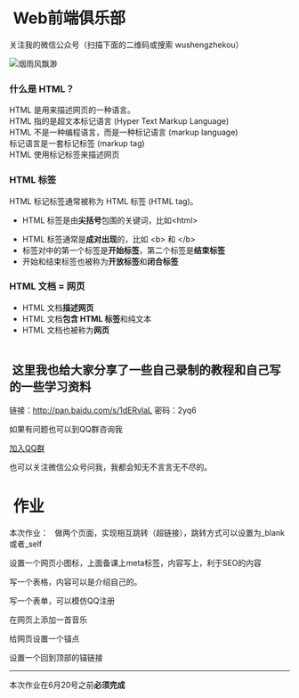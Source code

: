 #  Web前端俱乐部

关注我的微信公众号（扫描下面的二维码或搜索 wushengzhekou）  

![烟雨风飘渺](http://www.1990tu.com/i/20170616142631qqx.jpeg)

###  什么是 HTML？  
HTML 是用来描述网页的一种语言。  
HTML 指的是超文本标记语言 (Hyper Text Markup Language)  
HTML 不是一种编程语言，而是一种标记语言 (markup language)  
标记语言是一套标记标签 (markup tag)  
HTML 使用标记标签来描述网页  

###  HTML 标签  
HTML 标记标签通常被称为 HTML 标签 (HTML tag)。  
  +  HTML 标签是由**尖括号**包围的关键词，比如&lt;html&gt;  
  -  HTML 标签通常是**成对出现**的，比如 &lt;b&gt; 和 &lt;/b&gt;  
  - 标签对中的第一个标签是**开始标签**，第二个标签是**结束标签**  
  -  开始和结束标签也被称为**开放标签**和**闭合标签**  
  
###  HTML 文档 = 网页  
  -  HTML 文档**描述网页**  
  -  HTML 文档**包含 HTML 标签**和纯文本  
  -  HTML 文档也被称为**网页**  
  
##  这里我也给大家分享了一些自己录制的教程和自己写的一些学习资料  
链接：http://pan.baidu.com/s/1dERvlaL 密码：2yq6  

如果有问题也可以到QQ群咨询我  

[加入QQ群](http://shang.qq.com/wpa/qunwpa?idkey=7778213778b4e241a0f361e0339e91195c30ea9bff36fa9e040be091b0f3ecd0)

也可以关注微信公众号问我，我都会知无不言言无不尽的。  

#  作业  

本次作业：  
做两个页面，实现相互跳转（超链接），跳转方式可以设置为_blank或者_self  

设置一个网页小图标，上面备课上meta标签，内容写上，利于SEO的内容  

写一个表格，内容可以是介绍自己的。  

写一个表单，可以模仿QQ注册  

在网页上添加一首音乐  

给网页设置一个锚点  

设置一个回到顶部的锚链接  

---
本次作业在6月20号之前**必须完成**
